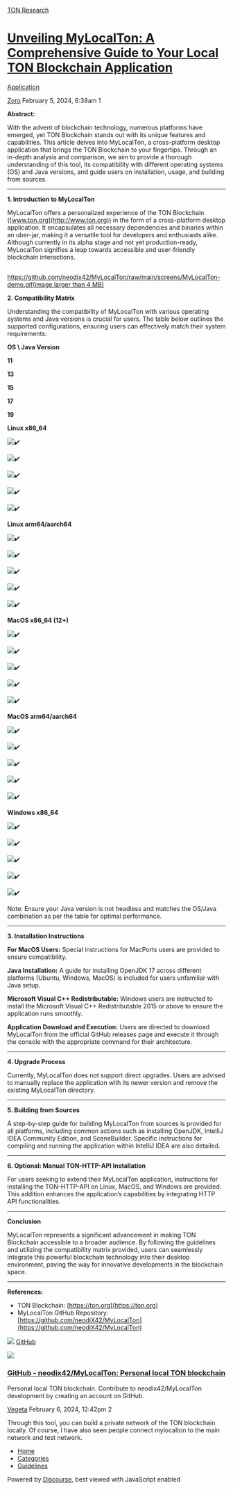 [TON Research](/)

# [Unveiling MyLocalTon: A Comprehensive Guide to Your Local TON Blockchain Application](/t/unveiling-mylocalton-a-comprehensive-guide-to-your-local-ton-blockchain-application/256)

[Application](/c/application/20) 

    

[Zoro](https://tonresear.ch/u/Zoro)   February 5, 2024, 6:38am  1

**Abstract:**

With the advent of blockchain technology, numerous platforms have emerged, yet TON Blockchain stands out with its unique features and capabilities. This article delves into MyLocalTon, a cross-platform desktop application that brings the TON Blockchain to your fingertips. Through an in-depth analysis and comparison, we aim to provide a thorough understanding of this tool, its compatibility with different operating systems (OS) and Java versions, and guide users on installation, usage, and building from sources.

* * *

**1\. Introduction to MyLocalTon**

MyLocalTon offers a personalized experience of the TON Blockchain ([www.ton.org](http://www.ton.org)) in the form of a cross-platform desktop application. It encapsulates all necessary dependencies and binaries within an uber-jar, making it a versatile tool for developers and enthusiasts alike. Although currently in its alpha stage and not yet production-ready, MyLocalTon signifies a leap towards accessible and user-friendly blockchain interactions.

## [](#mylocalton-gif-demohttpsgithubcomneodix42mylocaltonrawmainscreensmylocalton-demogif-1)

[https://github.com/neodix42/MyLocalTon/raw/main/screens/MyLocalTon-demo.gif(image larger than 4 MB)](https://github.com/neodix42/MyLocalTon/raw/main/screens/MyLocalTon-demo.gif)

**2\. Compatibility Matrix**

Understanding the compatibility of MyLocalTon with various operating systems and Java versions is crucial for users. The table below outlines the supported configurations, ensuring users can effectively match their system requirements:

**OS \\ Java Version**

**11**

**13**

**15**

**17**

**19**

**Linux x86\_64**

![:heavy_check_mark:](https://tonresear.ch/images/emoji/twitter/heavy_check_mark.png?v=12 ":heavy_check_mark:")

![:heavy_check_mark:](https://tonresear.ch/images/emoji/twitter/heavy_check_mark.png?v=12 ":heavy_check_mark:")

![:heavy_check_mark:](https://tonresear.ch/images/emoji/twitter/heavy_check_mark.png?v=12 ":heavy_check_mark:")

![:heavy_check_mark:](https://tonresear.ch/images/emoji/twitter/heavy_check_mark.png?v=12 ":heavy_check_mark:")

![:heavy_check_mark:](https://tonresear.ch/images/emoji/twitter/heavy_check_mark.png?v=12 ":heavy_check_mark:")

**Linux arm64/aarch64**

![:heavy_check_mark:](https://tonresear.ch/images/emoji/twitter/heavy_check_mark.png?v=12 ":heavy_check_mark:")

![:heavy_check_mark:](https://tonresear.ch/images/emoji/twitter/heavy_check_mark.png?v=12 ":heavy_check_mark:")

![:heavy_check_mark:](https://tonresear.ch/images/emoji/twitter/heavy_check_mark.png?v=12 ":heavy_check_mark:")

![:heavy_check_mark:](https://tonresear.ch/images/emoji/twitter/heavy_check_mark.png?v=12 ":heavy_check_mark:")

![:heavy_check_mark:](https://tonresear.ch/images/emoji/twitter/heavy_check_mark.png?v=12 ":heavy_check_mark:")

**MacOS x86\_64 (12+)**

![:heavy_check_mark:](https://tonresear.ch/images/emoji/twitter/heavy_check_mark.png?v=12 ":heavy_check_mark:")

![:heavy_check_mark:](https://tonresear.ch/images/emoji/twitter/heavy_check_mark.png?v=12 ":heavy_check_mark:")

![:heavy_check_mark:](https://tonresear.ch/images/emoji/twitter/heavy_check_mark.png?v=12 ":heavy_check_mark:")

![:heavy_check_mark:](https://tonresear.ch/images/emoji/twitter/heavy_check_mark.png?v=12 ":heavy_check_mark:")

![:heavy_check_mark:](https://tonresear.ch/images/emoji/twitter/heavy_check_mark.png?v=12 ":heavy_check_mark:")

**MacOS arm64/aarch64**

![:heavy_check_mark:](https://tonresear.ch/images/emoji/twitter/heavy_check_mark.png?v=12 ":heavy_check_mark:")

![:heavy_check_mark:](https://tonresear.ch/images/emoji/twitter/heavy_check_mark.png?v=12 ":heavy_check_mark:")

![:heavy_check_mark:](https://tonresear.ch/images/emoji/twitter/heavy_check_mark.png?v=12 ":heavy_check_mark:")

![:heavy_check_mark:](https://tonresear.ch/images/emoji/twitter/heavy_check_mark.png?v=12 ":heavy_check_mark:")

![:heavy_check_mark:](https://tonresear.ch/images/emoji/twitter/heavy_check_mark.png?v=12 ":heavy_check_mark:")

**Windows x86\_64**

![:heavy_check_mark:](https://tonresear.ch/images/emoji/twitter/heavy_check_mark.png?v=12 ":heavy_check_mark:")

![:heavy_check_mark:](https://tonresear.ch/images/emoji/twitter/heavy_check_mark.png?v=12 ":heavy_check_mark:")

![:heavy_check_mark:](https://tonresear.ch/images/emoji/twitter/heavy_check_mark.png?v=12 ":heavy_check_mark:")

![:heavy_check_mark:](https://tonresear.ch/images/emoji/twitter/heavy_check_mark.png?v=12 ":heavy_check_mark:")

![:heavy_check_mark:](https://tonresear.ch/images/emoji/twitter/heavy_check_mark.png?v=12 ":heavy_check_mark:")

Note: Ensure your Java version is not headless and matches the OS/Java combination as per the table for optimal performance.

* * *

**3\. Installation Instructions**

**For MacOS Users:** Special instructions for MacPorts users are provided to ensure compatibility.

**Java Installation:** A guide for installing OpenJDK 17 across different platforms (Ubuntu, Windows, MacOS) is included for users unfamiliar with Java setup.

**Microsoft Visual C++ Redistributable:** Windows users are instructed to install the Microsoft Visual C++ Redistributable 2015 or above to ensure the application runs smoothly.

**Application Download and Execution:** Users are directed to download MyLocalTon from the official GitHub releases page and execute it through the console with the appropriate command for their architecture.

* * *

**4\. Upgrade Process**

Currently, MyLocalTon does not support direct upgrades. Users are advised to manually replace the application with its newer version and remove the existing MyLocalTon directory.

* * *

**5\. Building from Sources**

A step-by-step guide for building MyLocalTon from sources is provided for all platforms, including common actions such as installing OpenJDK, IntelliJ IDEA Community Edition, and SceneBuilder. Specific instructions for compiling and running the application within IntelliJ IDEA are also detailed.

* * *

**6\. Optional: Manual TON-HTTP-API Installation**

For users seeking to extend their MyLocalTon application, instructions for installing the TON-HTTP-API on Linux, MacOS, and Windows are provided. This addition enhances the application’s capabilities by integrating HTTP API functionalities.

* * *

**Conclusion**

MyLocalTon represents a significant advancement in making TON Blockchain accessible to a broader audience. By following the guidelines and utilizing the compatibility matrix provided, users can seamlessly integrate this powerful blockchain technology into their desktop environment, paving the way for innovative developments in the blockchain space.

* * *

**References:**

*   TON Blockchain: [https://ton.org](https://ton.org)
*   MyLocalTon GitHub Repository: [https://github.com/neodiX42/MyLocalTon](https://github.com/neodiX42/MyLocalTon)

![](https://github.githubassets.com/favicons/favicon.svg) [GitHub](https://github.com/neodiX42/MyLocalTon)

![](https://tonresear.ch/uploads/default/optimized/1X/9c9063a2c321426877b873688a8def9e5b88fc83_2_690x345.png)

### [GitHub - neodix42/MyLocalTon: Personal local TON blockchain](https://github.com/neodiX42/MyLocalTon)

Personal local TON blockchain. Contribute to neodix42/MyLocalTon development by creating an account on GitHub.

 

[Vegeta](https://tonresear.ch/u/Vegeta) February 6, 2024, 12:42pm  2

Through this tool, you can build a private network of the TON blockchain locally. Of course, I have also seen people connect mylocalton to the main network and test network.

 

*   [Home](/)
*   [Categories](/categories)
*   [Guidelines](/guidelines)

Powered by [Discourse](https://www.discourse.org), best viewed with JavaScript enabled